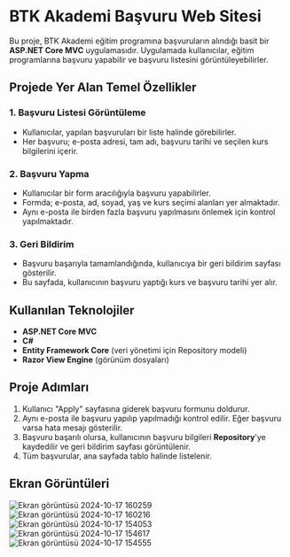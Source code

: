 # BTK Akademi Başvuru Web Sitesi

Bu proje, BTK Akademi eğitim programına başvuruların alındığı basit bir **ASP.NET Core MVC** uygulamasıdır. Uygulamada kullanıcılar, eğitim programlarına başvuru yapabilir ve başvuru listesini görüntüleyebilirler.

## Projede Yer Alan Temel Özellikler

### 1. Başvuru Listesi Görüntüleme
- Kullanıcılar, yapılan başvuruları bir liste halinde görebilirler.
- Her başvuru; e-posta adresi, tam adı, başvuru tarihi ve seçilen kurs bilgilerini içerir. 

### 2. Başvuru Yapma
- Kullanıcılar bir form aracılığıyla başvuru yapabilirler.
- Formda; e-posta, ad, soyad, yaş ve kurs seçimi alanları yer almaktadır.
- Aynı e-posta ile birden fazla başvuru yapılmasını önlemek için kontrol yapılmaktadır.

### 3. Geri Bildirim
- Başvuru başarıyla tamamlandığında, kullanıcıya bir geri bildirim sayfası gösterilir.
- Bu sayfada, kullanıcının başvuru yaptığı kurs ve başvuru tarihi yer alır.

## Kullanılan Teknolojiler
- **ASP.NET Core MVC**
- **C#**
- **Entity Framework Core** (veri yönetimi için Repository modeli)
- **Razor View Engine** (görünüm dosyaları)

## Proje Adımları
1. Kullanıcı "Apply" sayfasına giderek başvuru formunu doldurur.
2. Aynı e-posta ile başvuru yapılıp yapılmadığı kontrol edilir. Eğer başvuru varsa hata mesajı gösterilir.
3. Başvuru başarılı olursa, kullanıcının başvuru bilgileri **Repository**'ye kaydedilir ve geri bildirim sayfası görüntülenir.
4. Tüm başvurular, ana sayfada tablo halinde listelenir.

## Ekran Görüntüleri
![Ekran görüntüsü 2024-10-17 160259](https://github.com/user-attachments/assets/da8ec3fb-6733-47b7-9ac5-a3ae6699f61c)
![Ekran görüntüsü 2024-10-17 160216](https://github.com/user-attachments/assets/cbe9d6e6-a2f3-48ce-bb2f-b42209cf1181)
![Ekran görüntüsü 2024-10-17 154053](https://github.com/user-attachments/assets/e11e97f3-2949-4fec-9c43-6756e593323e)
![Ekran görüntüsü 2024-10-17 154617](https://github.com/user-attachments/assets/6bdedc95-6f0f-458a-bdce-d681528656d3)
![Ekran görüntüsü 2024-10-17 154555](https://github.com/user-attachments/assets/bacdac62-4224-4b7f-85a8-07cfe7855340)

